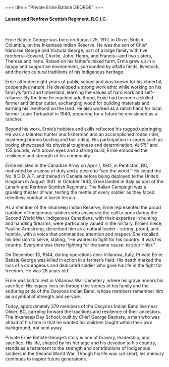+++
title = "Private Ernie Batiste GEORGE"
+++

#### Lanark and Renfrew Scottish Regiment, R.C.I.C.
<br>


Ernie Batiste George was born on August 25, 1917, in Oliver, British Columbia, on the Inkameep Indian Reserve. He was the son of Chief Narcisse George and Victoria George, part of a large family with five brothers—Edward, Charlie, John, Henry, and Francis—and two sisters, Theresa and Irene. Raised on his father’s mixed farm, Ernie grew up in a happy and supportive environment, surrounded by alfalfa fields, livestock, and the rich cultural traditions of his Indigenous heritage.

Ernie attended eight years of public school and was known for his cheerful, cooperative nature. He developed a strong work ethic while working on his family’s farm and timberland, learning the values of hard work and self-reliance. By the time he reached adulthood, Ernie had become a skilled farmer and timber cutter, exchanging wood for building materials and earning his livelihood on the land. He also worked as a ranch hand for local farmer Louie Terbasket in 1940, preparing for a future he envisioned as a rancher.

Beyond his work, Ernie’s hobbies and skills reflected his rugged upbringing. He was a talented hunter and fisherman and an accomplished rodeo rider, mastering bronco busting and bull riding. His participation in sports such as boxing showcased his physical toughness and determination. At 5’5” and 155 pounds, with brown eyes and a strong build, Ernie embodied the resilience and strength of his community.

Ernie enlisted in the Canadian Army on April 1, 1941, in Penticton, BC, motivated by a sense of duty and a desire to “see the world.” He joined the No. II D.D. A.F. and trained in Canada before being deployed to the United Kingdom in August 1941. In October 1943, Ernie landed in Italy as part of the Lanark and Renfrew Scottish Regiment. The Italian Campaign was a grueling theater of war, testing the mettle of every soldier as they faced relentless combat in harsh terrain.

As a member of the Inkameep Indian Reserve, Ernie represented the proud tradition of Indigenous soldiers who answered the call to arms during the Second World War. Indigenous Canadians, with their expertise in hunting and handling firearms, were particularly valued in the military. 
Ernie’s niece, Pauline Armstrong, described him as a natural leader—strong, proud, and humble, with a voice that commanded attention and respect. She recalled his decision to serve, stating, “He wanted to fight for his country. It was his country. Everyone was there fighting for the same cause: to stop Hitler.”

On December 13, 1944, during operations near Villanova, Italy, Private Ernie Batiste George was killed in action in a farmer’s field. His death marked the loss of a courageous and dedicated soldier who gave his life in the fight for freedom. 
He was 26 years old.

Ernie was laid to rest in Villanova War Cemetery, where his grave honors his sacrifice. His legacy lives on through the stories of his family and the enduring pride of the Osoyoos Indian Band, whose members remember him as a symbol of strength and service.

Today, approximately 370 members of the Osoyoos Indian Band live near Oliver, BC, carrying forward the traditions and resilience of their ancestors. The Inkameep Day School, built by Chief George Baptiste, a man who was ahead of his time in that he wanted his children taught within their own background, not sent away.


Private Ernie Batiste George’s story is one of bravery, leadership, and sacrifice. His life, shaped by his heritage and his devotion to his country, stands as a testament to the strength and contributions of Indigenous soldiers in the Second World War. Though his life was cut short, his memory continues to inspire future generations.
